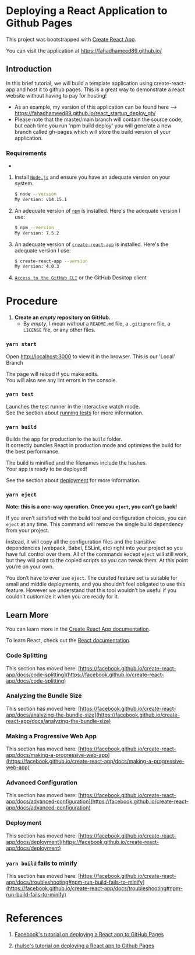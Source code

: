 # Deploying a React Application to Github Pages

This project was bootstrapped with [Create React App](https://github.com/facebook/create-react-app).

You can visit the application at https://fahadhameed89.github.io/

## Introduction

In this brief tutorial, we will build a template application using create-react-app and host it to github pages. This is a great way to demonstrate a react website without having to pay for hosting! 

- As an example, my version of this application can be found here --> https://fahadhameed89.github.io/react_startup_deploy_gh/
- Please note that the master/main branch will contain the source code, but each time you run 'npm build deploy' you will generate a new branch called gh-pages which will store the build version of your application. 



### Requirements

- 

1. Install [`Node.js`](https://nodejs.org/) and ensure you have an adequate version on your system. 

    ```sh
    $ node --version
    My Version: v14.15.1
    ```

2. An adequate version of  [`npm`](https://nodejs.org/) is installed. Here's the adequate version I use:

    ```sh
    $ npm --version
    My Version: 7.5.2 
    ```
3. An adequate version of [`create-react-app`](https://github.com/facebookincubator/create-react-app) is installed. Here's the adequate version I use:

    ```sh
    $ create-react-app --version
    My Version: 4.0.3
    ```
3. [`Access to the GitHub CLI`](https://docs.github.com/en/github/getting-started-with-github/set-up-git) or the GitHub Desktop client

# Procedure
1. **Create an *empty* repository on GitHub.**
    * By *empty*, I mean *without* a `README.md` file, a `.gitignore` file, a `LICENSE` file, or any other files.


### `yarn start`

Open [http://localhost:3000](http://localhost:3000) to view it in the browser. This is our 'Local' Branch

The page will reload if you make edits.\
You will also see any lint errors in the console.

### `yarn test`

Launches the test runner in the interactive watch mode.\
See the section about [running tests](https://facebook.github.io/create-react-app/docs/running-tests) for more information.

### `yarn build`

Builds the app for production to the `build` folder.\
It correctly bundles React in production mode and optimizes the build for the best performance.

The build is minified and the filenames include the hashes.\
Your app is ready to be deployed!

See the section about [deployment](https://facebook.github.io/create-react-app/docs/deployment) for more information.

### `yarn eject`

**Note: this is a one-way operation. Once you `eject`, you can’t go back!**

If you aren’t satisfied with the build tool and configuration choices, you can `eject` at any time. This command will remove the single build dependency from your project.

Instead, it will copy all the configuration files and the transitive dependencies (webpack, Babel, ESLint, etc) right into your project so you have full control over them. All of the commands except `eject` will still work, but they will point to the copied scripts so you can tweak them. At this point you’re on your own.

You don’t have to ever use `eject`. The curated feature set is suitable for small and middle deployments, and you shouldn’t feel obligated to use this feature. However we understand that this tool wouldn’t be useful if you couldn’t customize it when you are ready for it.

## Learn More

You can learn more in the [Create React App documentation](https://facebook.github.io/create-react-app/docs/getting-started).

To learn React, check out the [React documentation](https://reactjs.org/).

### Code Splitting

This section has moved here: [https://facebook.github.io/create-react-app/docs/code-splitting](https://facebook.github.io/create-react-app/docs/code-splitting)

### Analyzing the Bundle Size

This section has moved here: [https://facebook.github.io/create-react-app/docs/analyzing-the-bundle-size](https://facebook.github.io/create-react-app/docs/analyzing-the-bundle-size)

### Making a Progressive Web App

This section has moved here: [https://facebook.github.io/create-react-app/docs/making-a-progressive-web-app](https://facebook.github.io/create-react-app/docs/making-a-progressive-web-app)

### Advanced Configuration

This section has moved here: [https://facebook.github.io/create-react-app/docs/advanced-configuration](https://facebook.github.io/create-react-app/docs/advanced-configuration)

### Deployment

This section has moved here: [https://facebook.github.io/create-react-app/docs/deployment](https://facebook.github.io/create-react-app/docs/deployment)

### `yarn build` fails to minify

This section has moved here: [https://facebook.github.io/create-react-app/docs/troubleshooting#npm-run-build-fails-to-minify](https://facebook.github.io/create-react-app/docs/troubleshooting#npm-run-build-fails-to-minify)


# References

1. [Facebook's tutorial on deploying a React app to GitHub Pages](https://facebook.github.io/create-react-app/docs/deployment#github-pages-https-pagesgithubcom)

2. [rhulse's tutorial on deploying a React app to Github Pages](https://github.com/gitname/react-gh-pages/blob/master/README.md)
